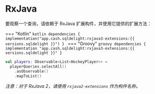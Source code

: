 # RxJava

要观察一个查询，请依赖于 RxJava 扩展构件，并使用它提供的扩展方法：

=== "Kotlin"
    ```kotlin
    dependencies {
      implementation("app.cash.sqldelight:rxjava3-extensions:{{ versions.sqldelight }}")
    }
    ```
=== "Groovy"
    ```groovy
    dependencies {
      implementation "app.cash.sqldelight:rxjava3-extensions:{{ versions.sqldelight }}"
    }
    ```

```kotlin
val players: Observable<List<HockeyPlayer>> = 
  playerQueries.selectAll()
    .asObservable()
    .mapToList()
```

_注意：对于 RxJava 2，请使用 `rxjava2-extensions` 作为构件名称。_